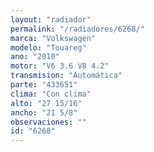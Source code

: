 ```yaml
---
layout: "radiador"
permalink: "/radiadores/6268/"
marca: "Volkswagen"
modelo: "Touareg"
ano: "2010"
motor: "V6 3.6 V8 4.2"
transmision: "Automática"
parte: "433651"
clima: "Con clima"
alto: "27 15/16"
ancho: "21 5/8"
observaciones: ""
id: "6268"
---
```


